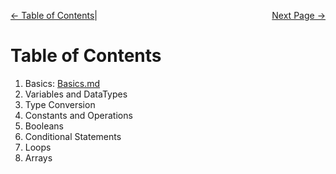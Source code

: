 <div style="width: 100%;">
  <p>
  <a href="#toc" style="float: left;">← Table of Contents</a>
   | 
  <a href="next.md" style="float: right;">Next Page →</a></p>
</div>




# Table of Contents

1. Basics: [Basics.md](Basics.md)
2. Variables and DataTypes
3. Type Conversion
4. Constants and Operations
5. Booleans
6. Conditional Statements
7. Loops
8. Arrays
